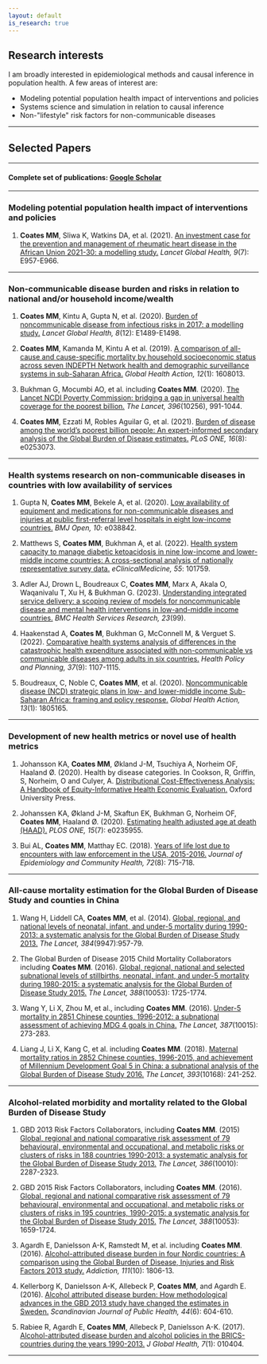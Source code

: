 ```yaml
---
layout: default
is_research: true
---
```


## Research interests
I am broadly interested in epidemiological methods and causal inference in population health.
A few areas of interest are:
* Modeling potential population health impact of interventions and policies
* Systems science and simulation in relation to causal inference
* Non-"lifestyle" risk factors for non-communicable diseases

---

## Selected Papers

---

#### Complete set of publications: [Google Scholar](https://scholar.google.com/citations?user=MCCWuuIAAAAJ&hl=en)

---

### Modeling potential population health impact of interventions and policies

1. **Coates MM**, Sliwa K, Watkins DA, et al. (2021). [An investment case for the prevention and management of rheumatic heart disease in the African Union 2021-30: a modelling study.](https://www.thelancet.com/journals/langlo/article/PIIS2214-109X(21)00199-6/fulltext) *Lancet Global Health, 9*(7): E957-E966.

---

### Non-communicable disease burden and risks in relation to national and/or household income/wealth

1. **Coates MM**, Kintu A, Gupta N, et al. (2020). [Burden of noncommunicable disease from infectious risks in 2017: a modelling study.](https://www.thelancet.com/journals/langlo/article/PIIS2214-109X(20)30358-2/fulltext) *Lancet Global Health, 8*(12): E1489-E1498. 

2. **Coates MM**, Kamanda M, Kintu A et al. (2019). [A comparison of all-cause and cause-specific mortality by household socioeconomic status across seven INDEPTH Network health and demographic surveillance systems in sub-Saharan Africa.](https://www.tandfonline.com/doi/full/10.1080/16549716.2019.1608013) *Global Health Action, 12*(1): 1608013.

3. Bukhman G, Mocumbi AO, et al. including **Coates MM**. (2020). [The Lancet NCDI Poverty Commission: bridging a gap in universal health coverage for the poorest billion.](https://www.thelancet.com/article/S0140-6736(20)31907-3/fulltext) *The Lancet, 396*(10256), 991-1044.

4. **Coates MM**, Ezzati M, Robles Aguilar G, et al. (2021). [Burden of disease among the world’s poorest billion people: An expert-informed secondary analysis of the Global Burden of Disease estimates.](https://journals.plos.org/plosone/article?id=10.1371/journal.pone.0253073) *PLoS ONE, 16*(8): e0253073.

---

### Health systems research on non-communicable diseases in countries with low availability of services

1. Gupta N, **Coates MM**, Bekele A, et al. (2020). [Low availability of equipment and medications for non-communicable diseases and injuries at public first-referral level hospitals in eight low-income countries.](https://bmjopen.bmj.com/content/10/10/e038842.long) *BMJ Open, 10*: e038842.

2. Matthews S, **Coates MM**, Bukhman A, et al. (2022). [Health system capacity to manage diabetic ketoacidosis in nine low-income and lower-middle income countries: A cross-sectional analysis of nationally representative survey data.](https://www.thelancet.com/journals/eclinm/article/PIIS2589-5370(22)00488-6/fulltext) *eClinicalMedicine, 55*: 101759.

3. Adler AJ, Drown L, Boudreaux C, **Coates MM**, Marx A, Akala O, Waqanivalu T, Xu H, & Bukhman G. (2023). [Understanding integrated service delivery: a scoping review of models for noncommunicable disease and mental health interventions in low-and-middle income countries.](https://bmchealthservres.biomedcentral.com/articles/10.1186/s12913-023-09072-9) *BMC Health Services Research, 23*(99).

4. Haakenstad A, **Coates M**, Bukhman G, McConnell M, & Verguet S. (2022). [Comparative health systems analysis of differences in the catastrophic health expenditure associated with non-communicable vs communicable diseases among adults in six countries.](https://academic.oup.com/heapol/article/37/9/1107/6640189?login=false) *Health Policy and Planning, 37*(9): 1107-1115.

5. Boudreaux, C, Noble C, **Coates MM**, et al. (2020). [Noncommunicable disease (NCD) strategic plans in low- and lower-middle income Sub-Saharan Africa: framing and policy response.](https://www.tandfonline.com/doi/full/10.1080/16549716.2020.1805165) *Global Health Action, 13*(1): 1805165.

---

### Development of new health metrics or novel use of health metrics

1. Johansson KA, **Coates MM**, Økland J-M, Tsuchiya A, Norheim OF, Haaland Ø. (2020). Health by disease categories.  In Cookson, R, Griffin, S, Norheim, O and Culyer, A. [Distributional Cost-Effectiveness Analysis: A Handbook of Equity-Informative Health Economic Evaluation.](https://academic.oup.com/book/29892)  Oxford University Press.

2.  Johanssen KA, Økland J-M, Skaftun EK, Bukhman G, Norheim OF, **Coates MM**, Haaland Ø. (2020). [Estimating health adjusted age at death (HAAD).](https://journals.plos.org/plosone/article?id=10.1371/journal.pone.0235955) *PLOS ONE, 15*(7): e0235955.

3.  Bui AL, **Coates MM**, Matthay EC. (2018). [Years of life lost due to encounters with law enforcement in the USA, 2015-2016.](https://jech.bmj.com/content/72/8/715) *Journal of Epidemiology and Community Health, 72*(8): 715-718.

---

### All-cause mortality estimation for the Global Burden of Disease Study and counties in China

1. Wang H, Liddell CA, **Coates MM**, et al. (2014). [Global, regional, and national levels of neonatal, infant, and under-5 mortality during 1990-2013: a systematic analysis for the Global Burden of Disease Study 2013.](https://www.thelancet.com/journals/lancet/article/PIIS0140-6736(14)60497-9/fulltext) *The Lancet, 384*(9947):957-79.

2. The Global Burden of Disease 2015 Child Mortality Collaborators including **Coates MM**. (2016). [Global, regional, national and selected subnational levels of stillbirths, neonatal, infant, and under-5 mortality during 1980-2015: a systematic analysis for the Global Burden of Disease Study 2015.](https://www.thelancet.com/journals/lancet/article/PIIS0140-6736(16)31575-6/fulltext) *The Lancet, 388*(10053): 1725-1774.

3. Wang Y, Li X, Zhou M, et al., including **Coates MM**. (2016). [Under-5 mortality in 2851 Chinese counties, 1996-2012: a subnational assessment of achieving MDG 4 goals in China.](https://www.thelancet.com/journals/lancet/article/PIIS0140-6736(15)00554-1/fulltext) *The Lancet, 387*(10015): 273-283.

4. Liang J, Li X, Kang C, et al. including **Coates MM**. (2018). [Maternal mortality ratios in 2852 Chinese counties, 1996-2015, and achievement of Millennium Development Goal 5 in China: a subnational analysis of the Global Burden of Disease Study 2016.](https://www.thelancet.com/journals/lancet/article/PIIS0140-6736(18)31712-4/fulltext) *The Lancet, 393*(10168): 241-252.

---

### Alcohol-related morbidity and mortality related to the Global Burden of Disease Study

1. GBD 2013 Risk Factors Collaborators, including **Coates MM**. (2015) [Global, regional and national comparative risk assessment of 79 behavioural, environmental and occupational, and metabolic risks or clusters of risks in 188 countries 1990-2013: a systematic analysis for the Global Burden of Disease Study 2013.](https://www.thelancet.com/journals/lancet/article/PIIS0140-6736(15)00128-2/fulltext) *The Lancet, 386*(10010): 2287-2323.

2. GBD 2015 Risk Factors Collaborators, including **Coates MM**. (2016). [Global, regional and national comparative risk assessment of 79 behavioural, environmental and occupational, and metabolic risks or clusters of risks in 195 countries, 1990-2015: a systematic analysis for the Global Burden of Disease Study 2015.](https://www.thelancet.com/journals/lancet/article/PIIS0140-6736(16)31679-8/fulltext) *The Lancet, 388*(10053): 1659-1724.

3. Agardh E, Danielsson A-K, Ramstedt M, et al. including **Coates MM**. (2016). [Alcohol-attributed disease burden in four Nordic countries: A comparison using the Global Burden of Disease, Injuries and Risk Factors 2013 study.](https://onlinelibrary.wiley.com/doi/10.1111/add.13430) *Addiction, 111*(10): 1806-13.

4. Kellerborg K, Danielsson A-K, Allebeck P, **Coates MM**, and Agardh E. (2016). [Alcohol attributed disease burden: How methodological advances in the GBD 2013 study have changed the estimates in Sweden.](https://journals.sagepub.com/doi/10.1177/1403494816653512) *Scandinavian Journal of Public Health, 44*(6): 604-610.

5. Rabiee R, Agardh E, **Coates MM**, Allebeck P, Danielsson A-K. (2017). [Alcohol-attributed disease burden and alcohol policies in the BRICS-countries during the years 1990-2013.](https://www.ncbi.nlm.nih.gov/pmc/articles/PMC5344011/) *J Global Health, 7*(1): 010404.

---
